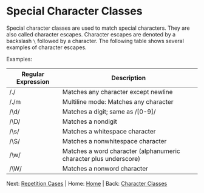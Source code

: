 # Special Character Classes

Special character classes are used to match special characters. They are also called character escapes. Character escapes are denoted by a backslash `\` followed by a character. The following table shows several examples of character escapes.

Examples:

| Regular Expression | Description |
| ------------------ | ----------- |
| /./              | Matches any character except newline |
| /./m             | Multiline mode: Matches any character |
| /\\d/              | Matches a digit; same as /[0-9]/ |
| /\\D/              | Matches a nondigit |
| /\\s/              | Matches a whitespace character |
| /\\S/              | Matches a nonwhitespace character |
| /\\w/              | Matches a word character (alphanumeric character plus underscore) |
| /\\W/              | Matches a nonword character |

Next: [Repetition Cases](./RepetitionCases.md) | Home: [Home](../../README.md) | Back: [Character Classes](./CharacterClasses.md)
